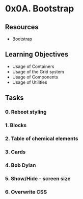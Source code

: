 # 0x0A. Bootstrap

## Resources

* Bootstrap

## Learning Objectives

* Usage of Containers
* Usage of the Grid system
* Usage of Components
* Usage of Utilities

## Tasks

### 0. Reboot styling
### 1. Blocks
### 2. Table of chemical elements
### 3. Cards
### 4. Bob Dylan
### 5. Show/Hide - screen size
### 6. Overwrite CSS
